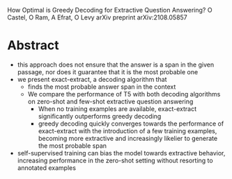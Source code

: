 How Optimal is Greedy Decoding for Extractive Question Answering?
O Castel, O Ram, A Efrat, O Levy
arXiv preprint arXiv:2108.05857

# Abstract

* this approach does not ensure that the answer is a span in the given passage,
  nor does it guarantee that it is the most probable one
* we present exact-extract, a decoding algorithm that 
  * finds the most probable answer span in the context
  * We compare the performance of T5 with both decoding algorithms on zero-shot
    and few-shot extractive question answering
    * When no training examples are available, exact-extract significantly
      outperforms greedy decoding
    * greedy decoding quickly converges towards the performance of exact-extract
      with the introduction of a few training examples, becoming more extractive
      and increasingly likelier to generate the most probable span
* self-supervised training can bias the model towards extractive behavior,
  increasing performance in the zero-shot setting without resorting to annotated
  examples
